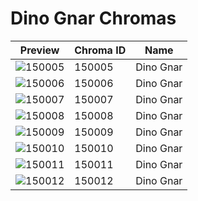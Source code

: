 # Dino Gnar Chromas

| Preview | Chroma ID | Name |
|---------|-----------|------|
| ![150005](https://raw.communitydragon.org/latest/plugins/rcp-be-lol-game-data/global/default/v1/champion-chroma-images/150/150005.png) | 150005 | Dino Gnar |
| ![150006](https://raw.communitydragon.org/latest/plugins/rcp-be-lol-game-data/global/default/v1/champion-chroma-images/150/150006.png) | 150006 | Dino Gnar |
| ![150007](https://raw.communitydragon.org/latest/plugins/rcp-be-lol-game-data/global/default/v1/champion-chroma-images/150/150007.png) | 150007 | Dino Gnar |
| ![150008](https://raw.communitydragon.org/latest/plugins/rcp-be-lol-game-data/global/default/v1/champion-chroma-images/150/150008.png) | 150008 | Dino Gnar |
| ![150009](https://raw.communitydragon.org/latest/plugins/rcp-be-lol-game-data/global/default/v1/champion-chroma-images/150/150009.png) | 150009 | Dino Gnar |
| ![150010](https://raw.communitydragon.org/latest/plugins/rcp-be-lol-game-data/global/default/v1/champion-chroma-images/150/150010.png) | 150010 | Dino Gnar |
| ![150011](https://raw.communitydragon.org/latest/plugins/rcp-be-lol-game-data/global/default/v1/champion-chroma-images/150/150011.png) | 150011 | Dino Gnar |
| ![150012](https://raw.communitydragon.org/latest/plugins/rcp-be-lol-game-data/global/default/v1/champion-chroma-images/150/150012.png) | 150012 | Dino Gnar |